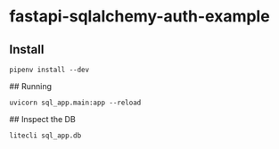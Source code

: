 # fastapi-sqlalchemy-auth-example


## Install

    pipenv install --dev


## Running

    uvicorn sql_app.main:app --reload


## Inspect the DB

    litecli sql_app.db
